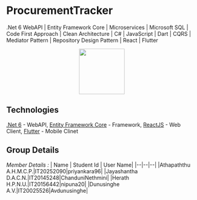 # ProcurementTracker
.Net 6 WebAPI | Entity Framework Core | Microservices | Microsoft SQL | Code First Approach | Clean Architecture | C# | JavaScript | Dart | CQRS | Mediator Pattern | Repository Design Pattern | React | Flutter
<br/>
<p align="center">
  <img src="https://user-images.githubusercontent.com/88779731/202841010-92107a2c-8e17-4e81-9a55-20843aafba67.jpg" height="120" />
</p>

## Technologies
[.Net 6](https://dotnet.microsoft.com/en-us/) - WebAPI,
[Entity Framework Core](https://learn.microsoft.com/en-us/ef/core/) - Framework,
[ReactJS](https://reactjs.org/) - Web Client,
[Flutter](https://flutter.dev/) - Mobile Clinet

## Group Details
*Member Details :*
| Name | Student Id | User Name|
|--|--|--|
|Athapaththu A.H.M.C.P.|IT20252090|priyankara96|
|Jayashantha D.A.C.N.|IT20145248|ChanduniNethmini|
|Herath H.P.N.U.|IT20156442|nipuna20|
|Dunusinghe A.V.|IT20025526|Avdunusinghe|